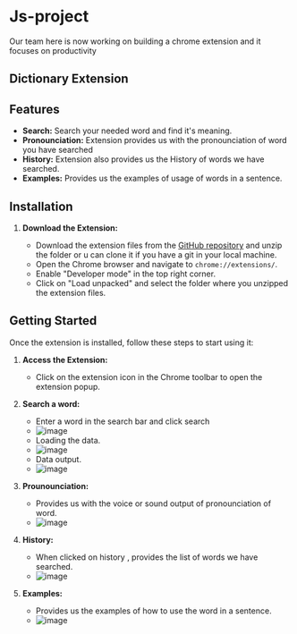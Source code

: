 # Js-project
Our team here is now working on building a chrome extension and it focuses on productivity
## Dictionary Extension

## Features

- **Search:** Search your needed word and find it's meaning.
- **Pronounciation:** Extension provides us with the pronounciation of word you have searched
- **History:** Extension also provides us the History of words we have searched.
- **Examples:** Provides us the examples of usage of words in a sentence.


## Installation

1. **Download the Extension:**
   
   - Download the extension files from the [GitHub repository](https://github.com/gyanavardhana/Dictionary-extension) and unzip the folder or u can clone it if you have a git in your local machine.
   - Open the Chrome browser and navigate to `chrome://extensions/`.
   - Enable "Developer mode" in the top right corner.
   - Click on "Load unpacked" and select the folder where you unzipped the extension files.

## Getting Started

Once the extension is installed, follow these steps to start using it:

1. **Access the Extension:**
   - Click on the extension icon in the Chrome toolbar to open the extension popup.

2. **Search a word:**
   - Enter a  word in the search bar and click search
   - ![image](https://github.com/gyanavardhana/Dictionary-extension/assets/89439095/1a08241e-88a1-49b4-a7ec-7d7c4083f5b7)
   - Loading the data.
   - ![image](https://github.com/gyanavardhana/Dictionary-extension/assets/89439095/120101b8-4674-4edf-9975-7e8106498c77)
   - Data output.
   - ![image](https://github.com/gyanavardhana/Dictionary-extension/assets/89439095/1100708e-0636-4c4f-bb3c-7f73bb9fc1b1)

3. **Prounounciation:**
   - Provides us with the voice or sound output of pronounciation of word.
   - ![image](https://github.com/gyanavardhana/Dictionary-extension/assets/89439095/944c2c36-3543-417b-be5c-caf950911cf7)
    
4. **History:**
   - When clicked on history , provides the list of words we have searched.
   - ![image](https://github.com/gyanavardhana/Dictionary-extension/assets/89439095/782b8e4c-9b67-42a3-a0d7-2f45ce4ddd35)


5. **Examples:**
   - Provides us the examples of how to use the word in a sentence.
   - ![image](https://github.com/gyanavardhana/Dictionary-extension/assets/89439095/88d5d68d-4626-4ec6-9332-fcb74838b98f)


